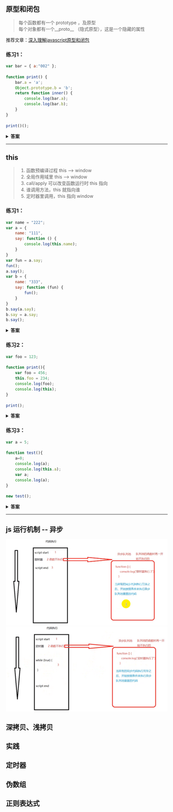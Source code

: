 ## 原型和闭包
> 每个函数都有一个 prototype ，及原型 <br>
> 每个对象都有一个__proto__ （隐式原型），这是一个隐藏的属性

推荐文章：[深入理解javascript原型和闭包](https://www.cnblogs.com/wangfupeng1988/p/4001284.html)

### 练习1：
```javascript
var bar = { a:"002" }; 

function print() {
    bar.a = 'a'; 
    Object.prototype.b = 'b'; 
    return function inner() {
        console.log(bar.a); 
        console.log(bar.b); 
    }
}

print()();
```

<details><summary><b>答案</b></summary>

a <br>
b
</details>

---
## this
> 1. 函数预编译过程 this --> window
> 2. 全局作用域里 this --> window
> 3. call/apply 可以改变函数运行时 this 指向
> 4. 谁调用方法，this 就指向谁
> 5. 定时器里调用，this 指向 window

### 练习1：
```javascript
var name = "222";
var a = {
    name: "111",
    say: function () {
        console.log(this.name);
    }
}
var fun = a.say;
fun();
a.say();
var b = {
    name: "333",
    say: function (fun) {
        fun();
    }
}
b.say(a.say);
b.say = a.say;
b.say();
```

<details><summary><b>答案</b></summary>

```javascript
222 /* 相当于执行: 
    *  function fun() {
    *      console.log(this.name)
    *  }
    *  fun() 的 this 指向 window
    */

111 // 对象 a 调用的 say 方法，则 this 指向 a

222 /* 对象 b 里的 say方法中的 fun()并没有被谁调用
    *  所以 this 还是指向 window
    */

333 // this 指向 b
```
</details>

### 练习2：
```javascript
var foo = 123; 

function print(){
    var foo = 456;
    this.foo = 234; 
    console.log(foo);
    console.log(this);
}

print();
```
<details><summary><b>答案</b></summary>

456 <br>
window

</details>

### 练习3：
```javascript
var a = 5; 

function test(){
    a=0; 
    console.log(a); 
    console.log(this.a);
    var a;
    console.log(a);
}

new test();
```
<details><summary><b>答案</b></summary>

0 <br>
undefined <br>
0

解析：使用 new 后，产生一个新对象，this 里没有 a
</details>

---

## js 运行机制 -- 异步
![](./static/img/异步1.png)
![](./static/img/异步2.png)

## 深拷贝、浅拷贝

## 实践

## 定时器

## 伪数组

## 正则表达式